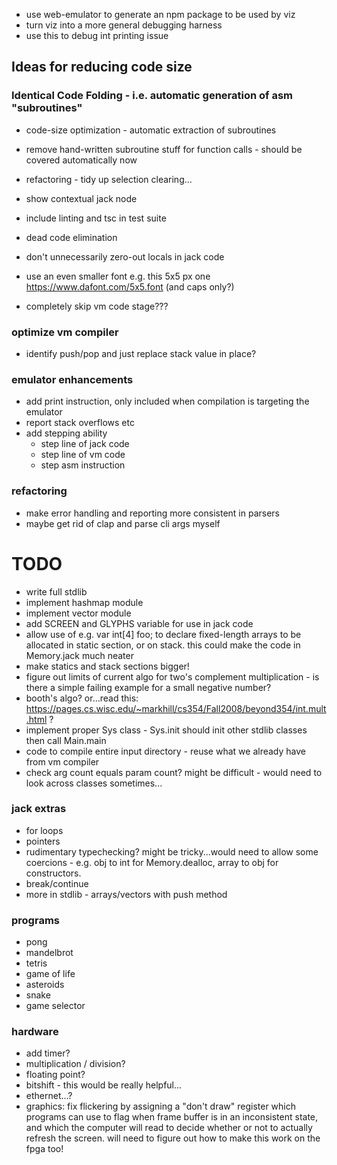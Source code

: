 - use web-emulator to generate an npm package to be used by viz
- turn viz into a more general debugging harness
- use this to debug int printing issue

## Ideas for reducing code size

### Identical Code Folding - i.e. automatic generation of asm "subroutines"

- code-size optimization - automatic extraction of subroutines
- remove hand-written subroutine stuff for function calls - should be covered automatically now
- refactoring - tidy up selection clearing...
- show contextual jack node
- include linting and tsc in test suite

- dead code elimination
- don't unnecessarily zero-out locals in jack code

- use an even smaller font e.g. this 5x5 px one https://www.dafont.com/5x5.font (and caps only?)

- completely skip vm code stage???

### optimize vm compiler

- identify push/pop and just replace stack value in place?

### emulator enhancements

- add print instruction, only included when compilation is targeting the emulator
- report stack overflows etc
- add stepping ability
  - step line of jack code
  - step line of vm code
  - step asm instruction

### refactoring

- make error handling and reporting more consistent in parsers
- maybe get rid of clap and parse cli args myself

# TODO

- write full stdlib
- implement hashmap module
- implement vector module
- add SCREEN and GLYPHS variable for use in jack code
- allow use of e.g. var int[4] foo; to declare fixed-length arrays to be allocated in static section, or on stack. this could make the code in Memory.jack much neater
- make statics and stack sections bigger!
- figure out limits of current algo for two's complement multiplication - is there a simple failing example for a small negative number?
- booth's algo? or...read this: https://pages.cs.wisc.edu/~markhill/cs354/Fall2008/beyond354/int.mult.html ?
- implement proper Sys class - Sys.init should init other stdlib classes then call Main.main
- code to compile entire input directory - reuse what we already have from vm compiler
- check arg count equals param count? might be difficult - would need to look across classes sometimes...

### jack extras

- for loops
- pointers
- rudimentary typechecking? might be tricky...would need to allow some coercions - e.g. obj to int for Memory.dealloc, array to obj for constructors.
- break/continue
- more in stdlib - arrays/vectors with push method

### programs

- pong
- mandelbrot
- tetris
- game of life
- asteroids
- snake
- game selector

### hardware

- add timer?
- multiplication / division?
- floating point?
- bitshift - this would be really helpful...
- ethernet...?
- graphics: fix flickering by assigning a "don't draw" register which programs can use to flag when frame buffer is in an inconsistent state, and which the computer will read to decide whether or not to actually refresh the screen. will need to figure out how to make this work on the fpga too!
